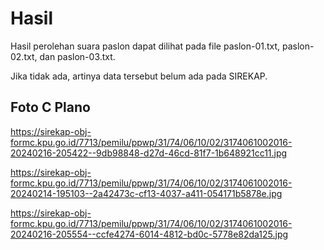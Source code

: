 # Hasil

Hasil perolehan suara paslon dapat dilihat pada file paslon-01.txt, paslon-02.txt, dan paslon-03.txt.

Jika tidak ada, artinya data tersebut belum ada pada SIREKAP.

## Foto C Plano

https://sirekap-obj-formc.kpu.go.id/7713/pemilu/ppwp/31/74/06/10/02/3174061002016-20240216-205422--9db98848-d27d-46cd-81f7-1b648921cc11.jpg

https://sirekap-obj-formc.kpu.go.id/7713/pemilu/ppwp/31/74/06/10/02/3174061002016-20240214-195103--2a42473c-cf13-4037-a411-054171b5878e.jpg

https://sirekap-obj-formc.kpu.go.id/7713/pemilu/ppwp/31/74/06/10/02/3174061002016-20240216-205554--ccfe4274-6014-4812-bd0c-5778e82da125.jpg
